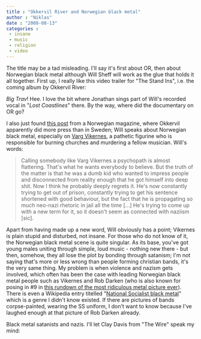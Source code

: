 ```yaml
---
title : "Okkervil River and Norwegian black metal"
author : "Niklas"
date : "2008-08-13"
categories : 
 - insane
 - music
 - religion
 - video
---
```


The title may be a tad misleading. I'll say it's first about OR, then about Norwegian black metal although Will Sheff will work as the glue that holds it all together. First up, I really like this video trailer for "The Stand Ins", i.e. the coming album by Okkervil River:

    

_Big Trav_! Hee. I love the bit where Jonathan sings part of Will's recorded vocal in "_Lost Coastlines_" there. By the way, where did the documentary on OR go?

I also just found [this post](http://www.nrk.no/lydverket/varg-vikernes-var-en-dum-unge) from a Norwegian magazine, where Okkervil apparently did more press than in Sweden; Will speaks about Norwegian black metal, especially on [Varg Vikernes](http://en.wikipedia.org/wiki/Varg_Vikernes), a pathetic figurine who is responsible for burning churches and murdering a fellow musician. Will's words:

> Calling somebody like Varg Vikernes a psychopath is almost flattering. That's what he wants everybody to believe. But the truth of the matter is that he was a dumb kid who wanted to impress people and disconnected from reality enough that he got himself into deep shit. Now I think he probably deeply regrets it. He's now constantly trying to get out of prison, constantly trying to get his sentence shortened with good behaviour, but the fact that he is propagating so much neo-nazi rhetoric in jail all the time \[...\] He's trying to come up with a new term for it, so it doesn't seem as connected with naziism \[sic\].

Apart from having made up a new word, Will obviously has a point; Vikernes is plain stupid and disturbed, not insane. For those who do not know of it, the Norwegian black metal scene is quite singular. As its base, you've got young males uniting through simple, loud music - nothing new there - but then, somehow, they all lose the plot by bonding through satanism; I'm not saying that's more or less wrong than people forming christian bands, it's the very same thing. My problem is when violence and nazism gets involved, which often has been the case with leading Norwegian black metal people such as Vikernes and Rob Darken (who is also known for posing in #9 in [this rundown of the most ridiculous metal picture ever](http://www.ruthlessreviews.com/reviews.cfm/id/976/page/_the_other__top____most_ridiculous_black_metal_pics_of_all_time.html)). There is even a Wikipedia entry titelled "[National Socialist black metal](http://en.wikipedia.org/wiki/National_Socialist_black_metal)" which is a genre I didn't know existed. If there are pictures of bands corpse-painted, wearing the SS uniform, I don't want to know because I've laughed enough at that picture of Rob Darken already.

Black metal satanists and nazis. I'll let Clay Davis from "The Wire" speak my mind:
